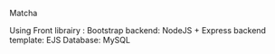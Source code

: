 Matcha

Using Front librairy : Bootstrap
backend: NodeJS + Express
backend template: EJS
Database: MySQL